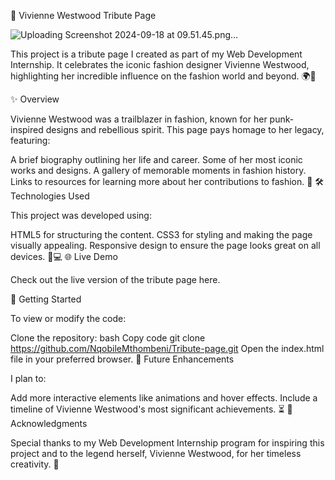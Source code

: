 🎨 Vivienne Westwood Tribute Page


![Uploading Screenshot 2024-09-18 at 09.51.45.png…]()


This project is a tribute page I created as part of my Web Development Internship. It celebrates the iconic fashion designer Vivienne Westwood, highlighting her incredible influence on the fashion world and beyond. 🌍👗

✨ Overview

Vivienne Westwood was a trailblazer in fashion, known for her punk-inspired designs and rebellious spirit. This page pays homage to her legacy, featuring:

A brief biography outlining her life and career.
Some of her most iconic works and designs.
A gallery of memorable moments in fashion history.
Links to resources for learning more about her contributions to fashion. 📜
🛠️ Technologies Used

This project was developed using:

HTML5 for structuring the content.
CSS3 for styling and making the page visually appealing.
Responsive design to ensure the page looks great on all devices. 📱💻
🌐 Live Demo

Check out the live version of the tribute page here.

🚀 Getting Started

To view or modify the code:

Clone the repository:
bash
Copy code
git clone https://github.com/NqobileMthombeni/Tribute-page.git
Open the index.html file in your preferred browser.
🔮 Future Enhancements

I plan to:

Add more interactive elements like animations and hover effects.
Include a timeline of Vivienne Westwood's most significant achievements. ⏳
🤝 Acknowledgments

Special thanks to my Web Development Internship program for inspiring this project and to the legend herself, Vivienne Westwood, for her timeless creativity. 💫

